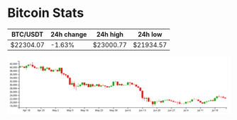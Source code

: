 # Bitcoin Stats

BTC/USDT|24h change|24h high|24h low|
|---|---|---|---|
|$22304.07|-1.63%|$23000.77|$21934.57|

<img src="./chart.svg">
